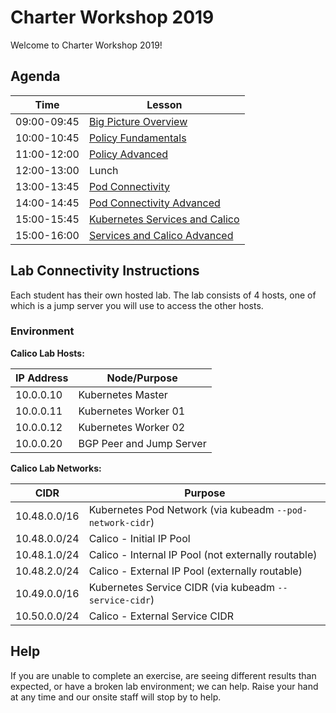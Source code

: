 # Charter Workshop 2019
Welcome to Charter Workshop 2019!

## Agenda

| Time        | Lesson                                                                           |
|-------------|----------------------------------------------------------------------------------|
| 09:00-09:45 | [Big Picture Overview](./000-get-started/README.md)                              |
| 10:00-10:45 | [Policy Fundamentals](./100-policy-fundamentals/README.md)                       |
| 11:00-12:00 | [Policy Advanced](./200-policy-advanced/README.md)                              |
| 12:00-13:00 | Lunch                                                                            |
| 13:00-13:45 | [Pod Connectivity](./300-pod-connectivity/README.md)                             |
| 14:00-14:45 | [Pod Connectivity Advanced](./400-pod-connectivity-advanced/README.md)           |
| 15:00-15:45 | [Kubernetes Services and Calico](./500-kubernetes-services-and-calico/README.md) |
| 15:00-16:00 | [Services and Calico Advanced](./600-services-and-calico-advanced/README.md)     |

## Lab Connectivity Instructions
Each student has their own hosted lab. The lab consists of 4 hosts, one of which is a jump server you will use to access the other hosts.

### Environment

**Calico Lab Hosts:**

| IP Address   |  Node/Purpose               |
|--------------|-----------------------------|
| 10.0.0.10    | Kubernetes Master           |
| 10.0.0.11    | Kubernetes Worker 01        |
| 10.0.0.12    | Kubernetes Worker 02        |
| 10.0.0.20    | BGP Peer and Jump Server    |

**Calico Lab Networks:**

| CIDR         |  Purpose                                                  |
|--------------|-----------------------------------------------------------|
| 10.48.0.0/16 | Kubernetes Pod Network (via kubeadm `--pod-network-cidr`) |
| 10.48.0.0/24 | Calico - Initial IP Pool                                  |
| 10.48.1.0/24 | Calico - Internal IP Pool (not externally routable)       |
| 10.48.2.0/24 | Calico - External IP Pool (externally routable)           |
| 10.49.0.0/16 | Kubernetes Service CIDR (via kubeadm `--service-cidr`)    |
| 10.50.0.0/24 | Calico - External Service CIDR                            |


## Help
If you are unable to complete an exercise, are seeing different results than expected, or have a broken lab environment; we can help. Raise your hand at any time and our onsite staff will stop by to help.

